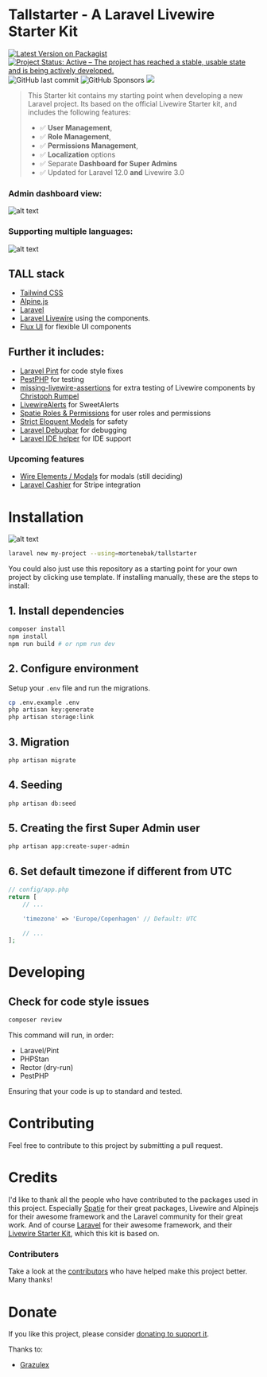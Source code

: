 # Tallstarter - A Laravel Livewire Starter Kit

[![Latest Version on Packagist](https://img.shields.io/packagist/v/mortenebak/tallstarter.svg?style=flat-square)](https://packagist.org/packages/mortenebak/tallstarter)
[![Project Status: Active – The project has reached a stable, usable state and is being actively developed.](https://www.repostatus.org/badges/latest/active.svg)](https://www.repostatus.org/#active)
![GitHub last commit](https://img.shields.io/github/last-commit/mortenebak/tallstarter)
![GitHub Sponsors](https://img.shields.io/github/sponsors/mortenebak)
<a href="https://herd.laravel.com/new?starter-kit=mortenebak/tallstarter"><img src="https://img.shields.io/badge/Install%20with%20Herd-f55247?logo=laravel&logoColor=white"></a>

> This Starter kit contains my starting point when developing a new Laravel project. Its based on the official Livewire Starter kit, and includes the following features:
> - ✅ **User Management**, 
> - ✅ **Role Management**,
> - ✅ **Permissions Management**,
> - ✅ **Localization** options
> - ✅ Separate **Dashboard for Super Admins**
> - ✅ Updated for Laravel 12.0 **and** Livewire 3.0


### Admin dashboard view:
![alt text](docs/backend.png "Backend View")
### Supporting multiple languages:
![alt text](docs/locale.png "Localization View")


## TALL stack

-   [Tailwind CSS](https://tailwindcss.com)
-   [Alpine.js](https://alpinejs.dev)
-   [Laravel](https://laravel.com)
-   [Laravel Livewire](https://livewire.laravel.com) using the components.
-   [Flux UI](https://fluxui.dev) for flexible UI components

## Further it includes:

-   [Laravel Pint](https://github.com/laravel/pint) for code style fixes
-   [PestPHP](https://pestphp.com) for testing
-   [missing-livewire-assertions](https://github.com/christophrumpel/missing-livewire-assertions) for extra testing of Livewire components by [Christoph Rumpel](https://github.com/christophrumpel)
-   [LivewireAlerts](https://github.com/jantinnerezo/livewire-alert) for SweetAlerts
-   [Spatie Roles & Permissions](https://spatie.be/docs/laravel-permission/v5/introduction) for user roles and permissions
-   [Strict Eloquent Models](https://planetscale.com/blog/laravels-safety-mechanisms) for safety
-   [Laravel Debugbar](https://github.com/barryvdh/laravel-debugbar) for debugging
-   [Laravel IDE helper](https://github.com/barryvdh/laravel-ide-helper) for IDE support

### Upcoming features

-   [Wire Elements / Modals](https://github.com/wire-elements/modal) for modals (still deciding)
-   [Laravel Cashier](https://laravel.com/docs/10.x/billing) for Stripe integration

# Installation

![alt text](docs/bash-install.png "Localization View")

```bash
laravel new my-project --using=mortenebak/tallstarter
```

You could also just use this repository as a starting point for your own project by clicking use template. If installing manually, these are the steps to install:

## 1. Install dependencies

```bash
composer install
npm install
npm run build # or npm run dev
```

## 2. Configure environment

Setup your `.env` file and run the migrations.

```bash
cp .env.example .env
php artisan key:generate
php artisan storage:link
```

## 3. Migration

```bash
php artisan migrate
```

## 4. Seeding

```bash
php artisan db:seed
```

## 5. Creating the first Super Admin user

```bash
php artisan app:create-super-admin
```

## 6. Set default timezone if different from UTC

```php
// config/app.php
return [
    // ...

    'timezone' => 'Europe/Copenhagen' // Default: UTC

    // ...
];
```

# Developing

## Check for code style issues

```bash
composer review
```

This command will run, in order:

-   Laravel/Pint
-   PHPStan
-   Rector (dry-run)
-   PestPHP

Ensuring that your code is up to standard and tested.

# Contributing

Feel free to contribute to this project by submitting a pull request.

# Credits

I'd like to thank all the people who have contributed to the packages used in this project.
Especially [Spatie](https://spatie.be) for their great packages, Livewire and Alpinejs for their awesome framework and the Laravel community for their great work. And of course [Laravel](https://laravel.com) for their awesome framework, and their [Livewire Starter Kit](https://github.com/laravel/livewire-starter-kit), which this kit is based on.

### Contributers
Take a look at the [contributors](https://github.com/mortenebak/tallstarter/graphs/contributors) who have helped make this project better. Many thanks!

# Donate

If you like this project, please consider [donating to support it](https://github.com/sponsors/mortenebak).

Thanks to:
- [Grazulex](https://github.com/Grazulex)
